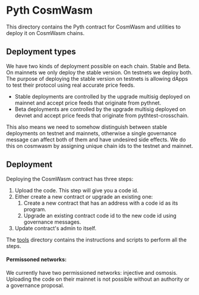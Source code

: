 # Pyth CosmWasm

This directory contains the Pyth contract for CosmWasm and utilities to deploy it on CosmWasm chains.

## Deployment types

We have two kinds of deployment possible on each chain. Stable and Beta.
On mainnets we only deploy the stable version. On testnets we deploy both.
The purpose of deploying the stable version on testnets is allowing dApps to test their protocol using real accurate price feeds.

- Stable deployments are controlled by the upgrade multisig deployed on mainnet and accept price feeds that originate from pythnet.
- Beta deployments are controlled by the upgrade multisig deployed on devnet and accept price feeds that originate from pythtest-crosschain.

This also means we need to somehow distinguish between stable deployments on testnet and mainnets, otherwise a single governance message can affect both of them and have undesired side effects.
We do this on cosmwasm by assigning unique chain ids to the testnet and mainnet.

## Deployment

Deploying the CosmWasm contract has three steps:

1. Upload the code. This step will give you a code id.
2. Either create a new contract or upgrade an existing one:
   1. Create a new contract that has an address with a code id as its program.
   2. Upgrade an existing contract code id to the new code id using governance messages.
3. Update contract's admin to itself.

The [tools](./tools/README.md) directory contains the instructions and scripts to perform all the steps.

#### Permissoned networks:

We currently have two permissioned networks: injective and osmosis. Uploading the code on their mainnet is not possible without an authority or a governance proposal.
